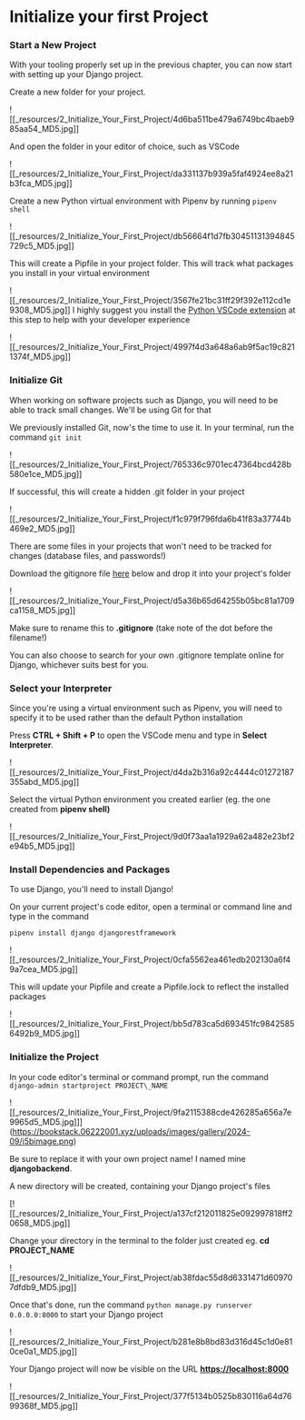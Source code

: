 # Initialize your first Project

### Start a New Project

With your tooling properly set up in the previous chapter, you can now start with setting up your Django project.

Create a new folder for your project.

![[_resources/2_Initialize_Your_First_Project/4d6ba511be479a6749bc4baeb985aa54_MD5.jpg]]

And open the folder in your editor of choice, such as VSCode

![[_resources/2_Initialize_Your_First_Project/da331137b939a5faf4924ee8a21b3fca_MD5.jpg]]

Create a new Python virtual environment with Pipenv by running `pipenv shell`

![[_resources/2_Initialize_Your_First_Project/db56664f1d7fb30451131394845729c5_MD5.jpg]]

This will create a Pipfile in your project folder. This will track what packages you install in your virtual environment

![[_resources/2_Initialize_Your_First_Project/3567fe21bc31ff29f392e112cd1e9308_MD5.jpg]]
I highly suggest you install the [Python VSCode extension](https://marketplace.visualstudio.com/items?itemName=ms-python.python) at this step to help with your developer experience

![[_resources/2_Initialize_Your_First_Project/4997f4d3a648a6ab9f5ac19c8211374f_MD5.jpg]]
### Initialize Git

When working on software projects such as Django, you will need to be able to track small changes. We'll be using Git for that

We previously installed Git, now's the time to use it. In your terminal, run the command `git init`

![[_resources/2_Initialize_Your_First_Project/765336c9701ec47364bcd428b580e1ce_MD5.jpg]]

If successful, this will create a hidden .git folder in your project

![[_resources/2_Initialize_Your_First_Project/f1c979f796fda6b41f83a37744b469e2_MD5.jpg]]

There are some files in your projects that won't need to be tracked for changes (database files, and passwords!)

Download the gitignore file [here](https://fileserver.06222001.xyz/files/Bookstack/gitignore) below and drop it into your project's folder

![[_resources/2_Initialize_Your_First_Project/d5a36b65d64255b05bc81a1709ca1158_MD5.jpg]]

Make sure to rename this to **.gitignore** (take note of the dot before the filename!)

You can also choose to search for your own .gitignore template online for Django, whichever suits best for you.

### Select your Interpreter

Since you're using a virtual environment such as Pipenv, you will need to specify it to be used rather than the default Python installation

Press **CTRL + Shift + P** to open the VSCode menu and type in **Select Interpreter**.

![[_resources/2_Initialize_Your_First_Project/d4da2b316a92c4444c01272187355abd_MD5.jpg]]

Select the virtual Python environment you created earlier (eg. the one created from **pipenv shell)**

![[_resources/2_Initialize_Your_First_Project/9d0f73aa1a1929a62a482e23bf2e94b5_MD5.jpg]]

### Install Dependencies and Packages

To use Django, you'll need to install Django!

On your current project's code editor, open a terminal or command line and type in the command

`pipenv install django djangorestframework`

![[_resources/2_Initialize_Your_First_Project/0cfa5562ea461edb202130a6f49a7cea_MD5.jpg]]

This will update your Pipfile and create a Pipfile.lock to reflect the installed packages

![[_resources/2_Initialize_Your_First_Project/bb5d783ca5d693451fc98425856492b9_MD5.jpg]]
### Initialize the Project

In your code editor's terminal or command prompt, run the command 
`django-admin startproject PROJECT\_NAME`

![[_resources/2_Initialize_Your_First_Project/9fa2115388cde426285a656a7e9965d5_MD5.jpg]]](https://bookstack.06222001.xyz/uploads/images/gallery/2024-09/i5bimage.png)

Be sure to replace it with your own project name! I named mine **djangobackend**.

A new directory will be created, containing your Django project's files

[![[_resources/2_Initialize_Your_First_Project/a137cf212011825e092997818ff20658_MD5.jpg]]

Change your directory in the terminal to the folder just created eg. **cd PROJECT\_NAME**

![[_resources/2_Initialize_Your_First_Project/ab38fdac55d8d6331471d609707dfdb9_MD5.jpg]]

Once that's done, run the command `python manage.py runserver 0.0.0.0:8000` to start your Django project

![[_resources/2_Initialize_Your_First_Project/b281e8b8bd83d316d45c1d0e810ce0a1_MD5.jpg]]

Your Django project will now be visible on the URL **[https://localhost:8000](https://localhost:8000)**

![[_resources/2_Initialize_Your_First_Project/377f5134b0525b830116a64d7699368f_MD5.jpg]]